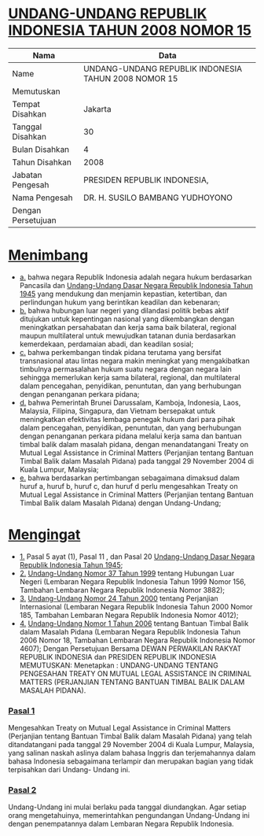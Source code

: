 # [UNDANG-UNDANG REPUBLIK INDONESIA TAHUN 2008 NOMOR 15](http://example.org/legal/document/uu/2008/15)

| Nama | Data |
| ------ | ----- |
|Name|UNDANG-UNDANG REPUBLIK INDONESIA TAHUN 2008 NOMOR 15|
|Memutuskan||
|Tempat Disahkan|Jakarta|
|Tanggal Disahkan|30|
|Bulan Disahkan|4|
|Tahun Disahkan|2008|
|Jabatan Pengesah|PRESIDEN REPUBLIK INDONESIA,|
|Nama Pengesah|DR. H. SUSILO BAMBANG YUDHOYONO|
|Dengan Persetujuan||
# [Menimbang](http://example.org/legal/document/uu/2008/15/menimbang)

* [a.](http://example.org/legal/document/uu/2008/15/menimbang/point/a) bahwa negara Republik Indonesia adalah negara hukum berdasarkan Pancasila dan [Undang-Undang Dasar Negara Republik Indonesia Tahun 1945](http://example.org/legal/document/uu) yang mendukung dan menjamin kepastian, ketertiban, dan perlindungan hukum yang berintikan keadilan dan kebenaran;
* [b.](http://example.org/legal/document/uu/2008/15/menimbang/point/b) bahwa hubungan luar negeri yang dilandasi politik bebas aktif ditujukan untuk kepentingan nasional yang dikembangkan dengan meningkatkan persahabatan dan kerja sama baik bilateral, regional maupun multilateral untuk mewujudkan tatanan dunia berdasarkan kemerdekaan, perdamaian abadi, dan keadilan sosial;
* [c.](http://example.org/legal/document/uu/2008/15/menimbang/point/c) bahwa perkembangan tindak pidana terutama yang bersifat transnasional atau lintas negara makin meningkat yang mengakibatkan timbulnya permasalahan hukum suatu negara dengan negara lain sehingga memerlukan kerja sama bilateral, regional, dan multilateral dalam pencegahan, penyidikan, penuntutan, dan yang berhubungan dengan penanganan perkara pidana;
* [d.](http://example.org/legal/document/uu/2008/15/menimbang/point/d) bahwa Pemerintah Brunei Darussalam, Kamboja, Indonesia, Laos, Malaysia, Filipina, Singapura, dan Vietnam bersepakat untuk meningkatkan efektivitas lembaga penegak hukum dari para pihak dalam pencegahan, penyidikan, penuntutan, dan yang berhubungan dengan penanganan perkara pidana melalui kerja sama dan bantuan timbal balik dalam masalah pidana, dengan menandatangani Treaty on Mutual Legal Assistance in Criminal Matters (Perjanjian tentang Bantuan Timbal Balik dalam Masalah Pidana) pada tanggal 29 November 2004 di Kuala Lumpur, Malaysia;
* [e.](http://example.org/legal/document/uu/2008/15/menimbang/point/e) bahwa berdasarkan pertimbangan sebagaimana dimaksud dalam huruf a, huruf b, huruf c, dan huruf d perlu mengesahkan Treaty on Mutual Legal Assistance in Criminal Matters (Perjanjian tentang Bantuan Timbal Balik dalam Masalah Pidana) dengan Undang-Undang;
# [Mengingat](http://example.org/legal/document/uu/2008/15/mengingat)

* [1.](http://example.org/legal/document/uu/2008/15/mengingat/point/0001) Pasal 5 ayat (1), Pasal 11 , dan Pasal 20 [Undang-Undang Dasar Negara Republik Indonesia Tahun 1945](http://example.org/legal/document/uu);
* [2.](http://example.org/legal/document/uu/2008/15/mengingat/point/0002) [Undang-Undang Nomor 37 Tahun 1999](http://example.org/legal/document/uu/1999/37) tentang Hubungan Luar Negeri (Lembaran Negara Republik Indonesia Tahun 1999 Nomor 156, Tambahan Lembaran Negara Republik Indonesia Nomor 3882);
* [3.](http://example.org/legal/document/uu/2008/15/mengingat/point/0003) [Undang-Undang Nomor 24 Tahun 2000](http://example.org/legal/document/uu/2000/24) tentang Perjanjian Internasional (Lembaran Negara Republik Indonesia Tahun 2000 Nomor 185, Tambahan Lembaran Negara Republik Indonesia Nomor 4012);
* [4.](http://example.org/legal/document/uu/2008/15/mengingat/point/0004) [Undang-Undang Nomor 1 Tahun 2006](http://example.org/legal/document/uu/2006/1) tentang Bantuan Timbal Balik dalam Masalah Pidana (Lembaran Negara Republik Indonesia Tahun 2006 Nomor 18, Tambahan Lembaran Negara Republik Indonesia Nomor 4607); Dengan Persetujuan Bersama DEWAN PERWAKILAN RAKYAT REPUBLIK INDONESIA dan PRESIDEN REPUBLIK INDONESIA MEMUTUSKAN: Menetapkan : UNDANG-UNDANG TENTANG PENGESAHAN TREATY ON MUTUAL LEGAL ASSISTANCE IN CRIMINAL MATTERS (PERJANJIAN TENTANG BANTUAN TIMBAL BALIK DALAM MASALAH PIDANA).

### [Pasal 1](http://example.org/legal/document/uu/2008/15/pasal/0001)
Mengesahkan Treaty on Mutual Legal Assistance in Criminal Matters (Perjanjian tentang Bantuan Timbal Balik dalam Masalah Pidana) yang telah ditandatangani pada tanggal 29 November 2004 di Kuala Lumpur, Malaysia, yang salinan naskah aslinya dalam bahasa Inggris dan terjemahannya dalam bahasa Indonesia sebagaimana terlampir dan merupakan bagian yang tidak terpisahkan dari Undang- Undang ini.


### [Pasal 2](http://example.org/legal/document/uu/2008/15/pasal/0002)
Undang-Undang ini mulai berlaku pada tanggal diundangkan. Agar setiap orang mengetahuinya, memerintahkan pengundangan Undang-Undang ini dengan penempatannya dalam Lembaran Negara Republik Indonesia.
